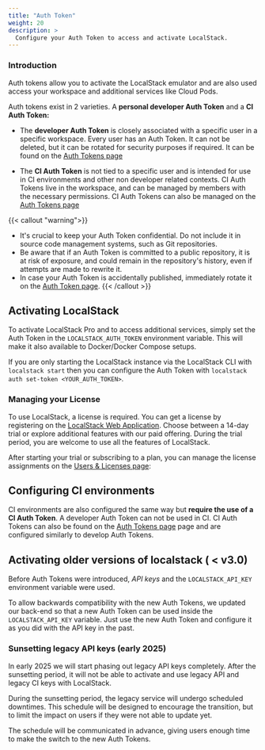 ```yaml
---
title: "Auth Token"
weight: 20
description: >
  Configure your Auth Token to access and activate LocalStack.
---
```

### Introduction

Auth tokens allow you to activate the LocalStack emulator and are also used access your workspace and additional services like Cloud Pods.

Auth tokens exist in 2 varieties.
A **personal developer Auth Token** and a **CI Auth Token:**

- The **developer Auth Token** is closely associated with a specific user in a specific workspace.
  Every user has an Auth Token.
  It can not be deleted, but it can be rotated for security purposes if required.
  It can be found on the [Auth Tokens page](https://app.localstack.cloud/workspace/auth-tokens)

- The **CI Auth Token** is not tied to a specific user and is intended for use in CI environments and other non developer related contexts.
  CI Auth Tokens live in the workspace, and can be managed by members with the necessary permissions.
  CI Auth Tokens can also be managed on the [Auth Tokens page](https://app.localstack.cloud/workspace/auth-tokens)

{{< callout "warning">}}
- It's crucial to keep your Auth Token confidential.
  Do not include it in source code management systems, such as Git repositories.
- Be aware that if an Auth Token is committed to a public repository, it is at risk of exposure, and could remain in the repository's history, even if attempts are made to rewrite it.
- In case your Auth Token is accidentally published, immediately rotate it on the [Auth Token page](https://app.localstack.cloud/workspace/auth-tokens).
{{< /callout >}}

## Activating LocalStack

To activate LocalStack Pro and to access additional services, simply set the Auth Token in the `LOCALSTACK_AUTH_TOKEN` environment variable.
This will make it also available to Docker/Docker Compose setups.

If you are only starting the LocalStack instance via the LocalStack CLI with `localstack start` then you can configure the Auth Token with `localstack auth set-token <YOUR_AUTH_TOKEN>`.

### Managing your License

To use LocalStack, a license is required.
You can get a license by registering on the [LocalStack Web Application](https://app.localstack.cloud/sign-up).
Choose between a 14-day trial or explore additional features with our paid offering.
During the trial period, you are welcome to use all the features of LocalStack.

After starting your trial or subscribing to a plan, you can manage the license assignments on the [Users & Licenses page](https://app.localstack.cloud/workspace/members):

## Configuring CI environments

CI environments are also configured the same way but **require the use of a CI Auth Token**.
A developer Auth Token can not be used in CI.
CI Auth Tokens can also be found on the [Auth Tokens page](https://app.localstack.cloud/workspace/auth-tokens) page and are configured similarly to develop Auth Tokens.

## Activating older versions of localstack ( < v3.0)

Before Auth Tokens were introduced, _API keys_ and the `LOCALSTACK_API_KEY` environment variable were used.

To allow backwards compatibility with the new Auth Tokens, we updated our back-end so that a new Auth Token can be used inside the `LOCALSTACK_API_KEY` variable.
Just use the new Auth Token and configure it as you did with the API key in the past.

### Sunsetting legacy API keys (early 2025)

In early 2025 we will start phasing out legacy API keys completely.
After the sunsetting period, it will not be able to activate and use legacy API and legacy CI keys with LocalStack.

During the sunsetting period, the legacy service will undergo scheduled downtimes.
This schedule will be designed to encourage the transition, but to limit the impact on users if they were not able to update yet.

The schedule will be communicated in advance, giving users enough time to make the switch to the new Auth Tokens.
